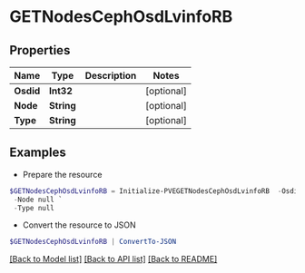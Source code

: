 # GETNodesCephOsdLvinfoRB
## Properties

Name | Type | Description | Notes
------------ | ------------- | ------------- | -------------
**Osdid** | **Int32** |  | [optional] 
**Node** | **String** |  | [optional] 
**Type** | **String** |  | [optional] 

## Examples

- Prepare the resource
```powershell
$GETNodesCephOsdLvinfoRB = Initialize-PVEGETNodesCephOsdLvinfoRB  -Osdid null `
 -Node null `
 -Type null
```

- Convert the resource to JSON
```powershell
$GETNodesCephOsdLvinfoRB | ConvertTo-JSON
```

[[Back to Model list]](../README.md#documentation-for-models) [[Back to API list]](../README.md#documentation-for-api-endpoints) [[Back to README]](../README.md)

